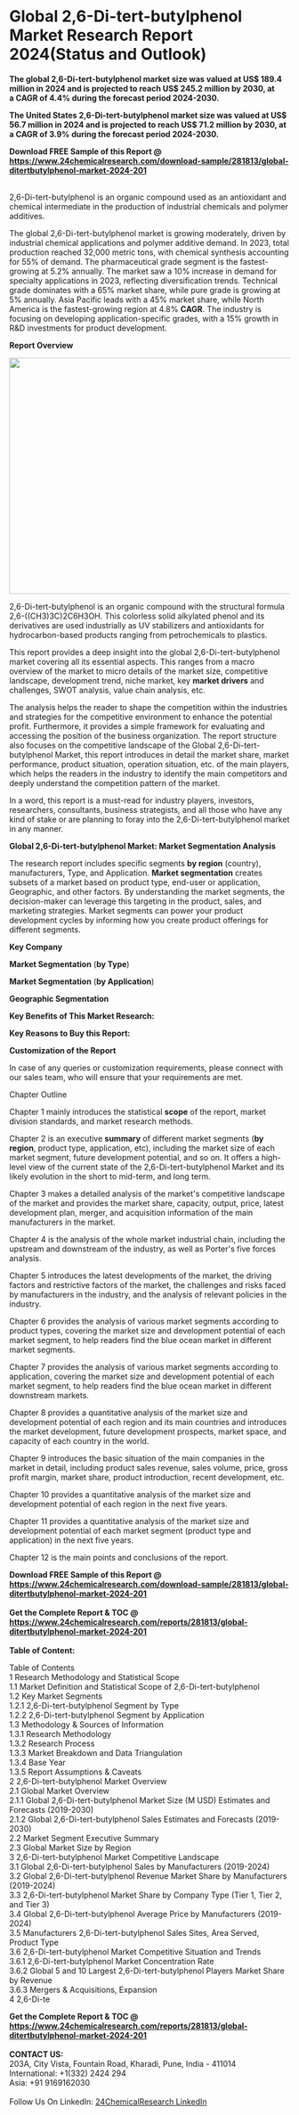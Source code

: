 <h1>Global 2,6-Di-tert-butylphenol Market Research Report 2024(Status and Outlook)</h1><p><strong>The global 2,6-Di-tert-butylphenol market size was valued at US$ 189.4 million in 2024 and is projected to reach US$ 245.2 million by 2030, at a CAGR of 4.4% during the forecast period 2024-2030.</strong></p><p>
</p><p><strong>The United States 2,6-Di-tert-butylphenol market size was valued at US$ 56.7 million in 2024 and is projected to reach US$ 71.2 million by 2030, at a CAGR of 3.9% during the forecast period 2024-2030.</strong></p><div><b>Download FREE Sample of this Report @ 
            <a href="https://www.24chemicalresearch.com/download-sample/281813/global-ditertbutylphenol-market-2024-201">
            https://www.24chemicalresearch.com/download-sample/281813/global-ditertbutylphenol-market-2024-201</a></b></div><br><p>
</p><p>2,6-Di-tert-butylphenol is an organic compound used as an antioxidant and chemical intermediate in the production of industrial chemicals and polymer additives.</p><p>
</p><p>The global 2,6-Di-tert-butylphenol market is growing moderately, driven by industrial chemical applications and polymer additive demand. In 2023, total production reached 32,000 metric tons, with chemical synthesis accounting for 55% of demand. The pharmaceutical grade segment is the fastest-growing at 5.2% annually. The market saw a 10% increase in demand for specialty applications in 2023, reflecting diversification trends. Technical grade dominates with a 65% market share, while pure grade is growing at 5% annually. Asia Pacific leads with a 45% market share, while North America is the fastest-growing region at 4.8% <strong>CAGR</strong>. The industry is focusing on developing application-specific grades, with a 15% growth in R&amp;D investments for product development.</p><p>
</p><p><strong>Report Overview</strong></p><p>
</p><p><strong><img alt="" src="https://24chemicalresearch.com/assets/report-images/2,6-Di-tert-butylphenol.png" style="height:424px; width:731px"></strong></p><p>
</p><p></p><p>
</p><p>2,6-Di-tert-butylphenol is an organic compound with the structural formula 2,6-((CH3)3C)2C6H3OH. This colorless solid alkylated phenol and its derivatives are used industrially as UV stabilizers and antioxidants for hydrocarbon-based products ranging from petrochemicals to plastics.</p><p>
</p><p>This report provides a deep insight into the global 2,6-Di-tert-butylphenol market covering all its essential aspects. This ranges from a macro overview of the market to micro details of the market size, competitive landscape, development trend, niche market, key <strong>market drivers</strong> and challenges, SWOT analysis, value chain analysis, etc.</p><p>
</p><p>The analysis helps the reader to shape the competition within the industries and strategies for the competitive environment to enhance the potential profit. Furthermore, it provides a simple framework for evaluating and accessing the position of the business organization. The report structure also focuses on the competitive landscape of the Global 2,6-Di-tert-butylphenol Market, this report introduces in detail the market share, market performance, product situation, operation situation, etc. of the main players, which helps the readers in the industry to identify the main competitors and deeply understand the competition pattern of the market.</p><p>
</p><p>In a word, this report is a must-read for industry players, investors, researchers, consultants, business strategists, and all those who have any kind of stake or are planning to foray into the 2,6-Di-tert-butylphenol market in any manner.</p><p>
</p><p><strong>Global 2,6-Di-tert-butylphenol Market: Market Segmentation Analysis</strong></p><p>
</p><p>The research report includes specific segments <strong>by region</strong> (country), manufacturers, Type, and Application. <strong>Market segmentation</strong> creates subsets of a market based on product type, end-user or application, Geographic, and other factors. By understanding the market segments, the decision-maker can leverage this targeting in the product, sales, and marketing strategies. Market segments can power your product development cycles by informing how you create product offerings for different segments.</p><p>
</p><p><strong>Key Company</strong></p><p>
</p><p>
</p><p><strong>Market Segmentation</strong> (<strong>by Type</strong>)</p><p>
</p><p>
</p><p><strong>Market Segmentation</strong> (<strong>by Application</strong>)</p><p>
</p><p>
</p><p><strong>Geographic Segmentation</strong></p><p>
</p><p>
</p><p><strong>Key Benefits of This Market Research:</strong></p><p>
</p><p>
</p><p><strong>Key Reasons to Buy this Report:</strong></p><p>
</p><p>
<strong>Customization of the Report</strong></p><p>
</p><p>In case of any queries or customization requirements, please connect with our sales team, who will ensure that your requirements are met.</p><p>
</p><p>Chapter Outline</p><p>
</p><p>Chapter 1 mainly introduces the statistical <strong>scope</strong> of the report, market division standards, and market research methods.</p><p>
</p><p>Chapter 2 is an executive <strong>summary</strong> of different market segments (<strong>by region</strong>, product type, application, etc), including the market size of each market segment, future development potential, and so on. It offers a high-level view of the current state of the 2,6-Di-tert-butylphenol Market and its likely evolution in the short to mid-term, and long term.</p><p>
</p><p>Chapter 3 makes a detailed analysis of the market's competitive landscape of the market and provides the market share, capacity, output, price, latest development plan, merger, and acquisition information of the main manufacturers in the market.</p><p>
</p><p>Chapter 4 is the analysis of the whole market industrial chain, including the upstream and downstream of the industry, as well as Porter's five forces analysis.</p><p>
</p><p>Chapter 5 introduces the latest developments of the market, the driving factors and restrictive factors of the market, the challenges and risks faced by manufacturers in the industry, and the analysis of relevant policies in the industry.</p><p>
</p><p>Chapter 6 provides the analysis of various market segments according to product types, covering the market size and development potential of each market segment, to help readers find the blue ocean market in different market segments.</p><p>
</p><p>Chapter 7 provides the analysis of various market segments according to application, covering the market size and development potential of each market segment, to help readers find the blue ocean market in different downstream markets.</p><p>
</p><p>Chapter 8 provides a quantitative analysis of the market size and development potential of each region and its main countries and introduces the market development, future development prospects, market space, and capacity of each country in the world.</p><p>
</p><p>Chapter 9 introduces the basic situation of the main companies in the market in detail, including product sales revenue, sales volume, price, gross profit margin, market share, product introduction, recent development, etc.</p><p>
</p><p>Chapter 10 provides a quantitative analysis of the market size and development potential of each region in the next five years.</p><p>
</p><p>Chapter 11 provides a quantitative analysis of the market size and development potential of each market segment (product type and application) in the next five years.</p><p>
</p><p>Chapter 12 is the main points and conclusions of the report.</p><div><b>Download FREE Sample of this Report @ 
            <a href="https://www.24chemicalresearch.com/download-sample/281813/global-ditertbutylphenol-market-2024-201">
            https://www.24chemicalresearch.com/download-sample/281813/global-ditertbutylphenol-market-2024-201</a></b></div><br><div><b>Get the Complete Report & TOC @ 
            <a href="https://www.24chemicalresearch.com/reports/281813/global-ditertbutylphenol-market-2024-201">
            https://www.24chemicalresearch.com/reports/281813/global-ditertbutylphenol-market-2024-201</a></b></div><br>
            <b>Table of Content:</b><p>Table of Contents<br />
 1 Research Methodology and Statistical Scope<br />
 1.1 Market Definition and Statistical Scope of 2,6-Di-tert-butylphenol<br />
 1.2 Key Market Segments<br />
 1.2.1 2,6-Di-tert-butylphenol Segment by Type<br />
 1.2.2 2,6-Di-tert-butylphenol Segment by Application<br />
 1.3 Methodology & Sources of Information<br />
 1.3.1 Research Methodology<br />
 1.3.2 Research Process<br />
 1.3.3 Market Breakdown and Data Triangulation<br />
 1.3.4 Base Year<br />
 1.3.5 Report Assumptions & Caveats<br />
 2 2,6-Di-tert-butylphenol Market Overview<br />
 2.1 Global Market Overview<br />
 2.1.1 Global 2,6-Di-tert-butylphenol Market Size (M USD) Estimates and Forecasts (2019-2030)<br />
 2.1.2 Global 2,6-Di-tert-butylphenol Sales Estimates and Forecasts (2019-2030)<br />
 2.2 Market Segment Executive Summary<br />
 2.3 Global Market Size by Region<br />
 3 2,6-Di-tert-butylphenol Market Competitive Landscape<br />
 3.1 Global 2,6-Di-tert-butylphenol Sales by Manufacturers (2019-2024)<br />
 3.2 Global 2,6-Di-tert-butylphenol Revenue Market Share by Manufacturers (2019-2024)<br />
 3.3 2,6-Di-tert-butylphenol Market Share by Company Type (Tier 1, Tier 2, and Tier 3)<br />
 3.4 Global 2,6-Di-tert-butylphenol Average Price by Manufacturers (2019-2024)<br />
 3.5 Manufacturers 2,6-Di-tert-butylphenol Sales Sites, Area Served, Product Type<br />
 3.6 2,6-Di-tert-butylphenol Market Competitive Situation and Trends<br />
 3.6.1 2,6-Di-tert-butylphenol Market Concentration Rate<br />
 3.6.2 Global 5 and 10 Largest 2,6-Di-tert-butylphenol Players Market Share by Revenue<br />
 3.6.3 Mergers & Acquisitions, Expansion<br />
 4 2,6-Di-te</p><div><b>Get the Complete Report & TOC @ 
            <a href="https://www.24chemicalresearch.com/reports/281813/global-ditertbutylphenol-market-2024-201">
            https://www.24chemicalresearch.com/reports/281813/global-ditertbutylphenol-market-2024-201</a></b></div><br><b>CONTACT US:</b><br>
            203A, City Vista, Fountain Road, Kharadi, Pune, India - 411014<br>
            International: +1(332) 2424 294<br>
            Asia: +91 9169162030 <br><br>
            Follow Us On LinkedIn: <a href="https://www.linkedin.com/company/24chemicalresearch/">24ChemicalResearch LinkedIn</a>